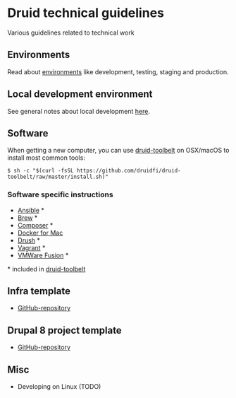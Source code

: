 # Druid technical guidelines
Various guidelines related to technical work

## Environments

Read about [environments](docs/environments.md) like development, testing, staging and production.

## Local development environment

See general notes about local development [here](docs/local_dev_env.md).

## Software

When getting a new computer, you can use [druid-toolbelt](https://github.com/druidfi/druid-toolbelt) on OSX/macOS to install most common tools: 

```
$ sh -c "$(curl -fsSL https://github.com/druidfi/druid-toolbelt/raw/master/install.sh)"
```

### Software specific instructions

- [Ansible](docs/ansible.md) \*
- [Brew](docs/brew.md) \*
- [Composer](docs/composer.md) \*
- [Docker for Mac](docs/docker_for_mac.md)
- [Drush](docs/drush.md) \*
- [Vagrant](docs/vagrant.md) \*
- [VMWare Fusion](docs/vmware_fusion.md) \*

\* included in [druid-toolbelt](https://github.com/druidfi/druid-toolbelt)

## Infra template

- [GitHub-repository](https://github.com/druidfi/ansible-project-infra-template)

## Drupal 8 project template

- [GitHub-repository](https://github.com/druidfi/d8-template)

## Misc

- Developing on Linux (TODO)
